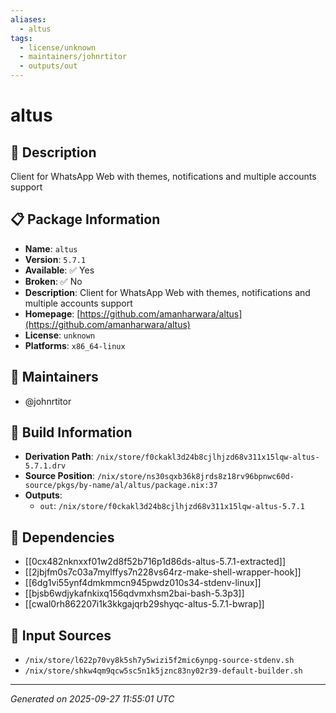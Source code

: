 ```yaml
---
aliases:
  - altus
tags:
  - license/unknown
  - maintainers/johnrtitor
  - outputs/out
---
```


# altus

## 📝 Description

Client for WhatsApp Web with themes, notifications and multiple accounts support

## 📋 Package Information

- **Name**: `altus`
- **Version**: `5.7.1`
- **Available**: ✅ Yes
- **Broken**: ✅ No
- **Description**: Client for WhatsApp Web with themes, notifications and multiple accounts support
- **Homepage**: [https://github.com/amanharwara/altus](https://github.com/amanharwara/altus)
- **License**: `unknown`
- **Platforms**: `x86_64-linux`
## 👥 Maintainers

- @johnrtitor


## 🔧 Build Information

- **Derivation Path**: `/nix/store/f0ckakl3d24b8cjlhjzd68v311x15lqw-altus-5.7.1.drv`
- **Source Position**: `/nix/store/ns30sqxb36k8jrds8z18rv96bpnwc60d-source/pkgs/by-name/al/altus/package.nix:37`
- **Outputs**:
  - `out`:  `/nix/store/f0ckakl3d24b8cjlhjzd68v311x15lqw-altus-5.7.1`

## 🔗 Dependencies

- [[0cx482nknxxf01w2d8f52b716p1d86ds-altus-5.7.1-extracted]]
- [[2jbjfm0s7c03a7mylffys7n228vs64rz-make-shell-wrapper-hook]]
- [[6dg1vi55ynf4dmkmmcn945pwdz010s34-stdenv-linux]]
- [[bjsb6wdjykafnkixq156qdvmxhsm2bai-bash-5.3p3]]
- [[cwal0rh862207i1k3kkgajqrb29shyqc-altus-5.7.1-bwrap]]

## 📁 Input Sources

- `/nix/store/l622p70vy8k5sh7y5wizi5f2mic6ynpg-source-stdenv.sh`
- `/nix/store/shkw4qm9qcw5sc5n1k5jznc83ny02r39-default-builder.sh`

---
*Generated on 2025-09-27 11:55:01 UTC*
